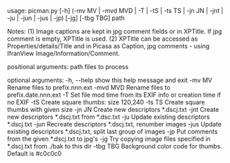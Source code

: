 usage: picman.py [-h]
                 (-mv MV | -mvd MVD | -T | -tS | -ts TS | -jn JN | -jnt | -ju | -jun | -jus | -jp)
                 [-jg] [-tbg TBG]
                 path

Notes: (1) Image captions are kept in jpg comment fields or in XPTitle. If jpg
comment is empty, XPTitle is used. (2) XPTitle can be accessed as
Properties/details/Title and in Picasa as Caption, jpg comments - using
IfranView Image/Information/Comment.

positional arguments:
  path        files to process

optional arguments:
  -h, --help  show this help message and exit
  -mv MV      Rename files to prefix.nnn.ext
  -mvd MVD    Rename files to prefix.date.nnn.ext
  -T          Set file mod time from its EXIF info or creation time if no EXIF
  -tS         Create square thumbs: size 120,240
  -ts TS      Create square thumbs with given size
  -jn JN      Create new descriptors *.dscj.txt
  -jnt        Create new descriptors *.dscj.txt from *.dsc.txt
  -ju         Update existing descriptors *.dscj.txt
  -jun        Recreate descriptors *.dscj.txt, renumber images
  -jus        Update existing descriptors *.dscj.txt, split last group of
              images
  -jp         Put comments from the given *.dscj.txt to jpg's
  -jg         Try copying image files specified in *.dscj.txt from ./bak to
              this dir
  -tbg TBG    Background color code for thumbs. Default is #c0c0c0
